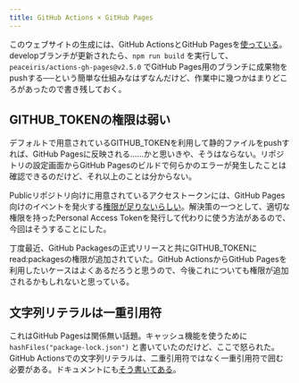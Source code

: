 ```yaml
---
title: GitHub Actions × GitHub Pages
---
```


このウェブサイトの生成には、GitHub ActionsとGitHub Pagesを[使っている][1]。developブランチが更新されたら、`npm run build` を実行して、`peaceiris/actions-gh-pages@v2.5.0` でGitHub Pages用のブランチに成果物をpushする──という簡単な仕組みなはずなんだけど、作業中に幾つかはまりどころがあったので書き残しておく。

## GITHUB_TOKENの権限は弱い

デフォルトで用意されているGITHUB_TOKENを利用して静的ファイルをpushすれば、GitHub Pagesに反映される……かと思いきや、そうはならない。リポジトリの設定画面からGitHub Pagesのビルドで何らかのエラーが発生したことは確認できるのだけど、それ以上のことは分からない。

Publicリポジトリ向けに用意されているアクセストークンには、GitHub Pages向けのイベントを発火する[権限が足りないらしい][2]。解決策の一つとして、適切な権限を持ったPersonal Access Tokenを発行して代わりに使う方法があるので、今回はそうすることにした。

丁度最近、GitHub Packagesの正式リリースと共にGITHUB_TOKENにread:packagesの権限が追加されていた。GitHub ActionsからGitHub Pagesを利用したいケースはよくあるだろうと思うので、今後これについても権限が追加されるかもしれないと思っている。

## 文字列リテラルは一重引用符

これはGitHub Pagesは関係無い話題。キャッシュ機能を使うために `hashFiles("package-lock.json")` と書いていたのだけど、ここで怒られた。GitHub Actionsでの文字列リテラルは、二重引用符ではなく一重引用符で囲む必要がある。ドキュメントにも[そう書いてある][3]。

[1]: <https://github.com/r7kamura/r7kamura.com/blob/113cef36c0c635f35f1c155061381776cfb71ff2/.github/workflows/publish.yml>
[2]: <https://github.community/t5/GitHub-Actions/Github-action-not-triggering-gh-pages-upon-push/m-p/26869/highlight/true#M301>
[3]: <https://help.github.com/en/actions/automating-your-workflow-with-github-actions/contexts-and-expression-syntax-for-github-actions#literals>
